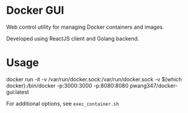 # Docker GUI
Web control utility for managing Docker containers and images.

Developed using ReactJS client and Golang backend.

# Usage
docker run -it -v /var/run/docker.sock:/var/run/docker.sock -v $(which docker):/bin/docker -p:3000:3000 -p:8080:8080 pwang347/docker-gui:latest

For additional options, see `exec_container.sh`
